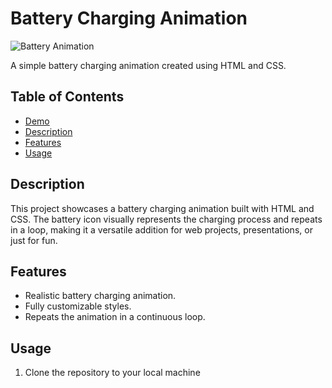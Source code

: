 # Battery Charging Animation

![Battery Animation](demo.gif)

A simple battery charging animation created using HTML and CSS.

## Table of Contents

- [Demo](#demo)
- [Description](#description)
- [Features](#features)
- [Usage](#usage)



## Description

This project showcases a battery charging animation built with HTML and CSS. The battery icon visually represents the charging process and repeats in a loop, making it a versatile addition for web projects, presentations, or just for fun.

## Features

- Realistic battery charging animation.
- Fully customizable styles.
- Repeats the animation in a continuous loop.

## Usage

1. Clone the repository to your local machine


